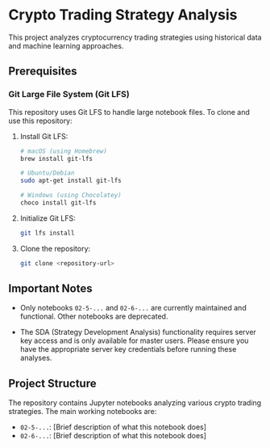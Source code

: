 # Crypto Trading Strategy Analysis

This project analyzes cryptocurrency trading strategies using historical data and machine learning approaches.

## Prerequisites

### Git Large File System (Git LFS)

This repository uses Git LFS to handle large notebook files. To clone and use this repository:

1. Install Git LFS:
   ```bash
   # macOS (using Homebrew)
   brew install git-lfs

   # Ubuntu/Debian
   sudo apt-get install git-lfs

   # Windows (using Chocolatey)
   choco install git-lfs
   ```

2. Initialize Git LFS:
   ```bash
   git lfs install
   ```

3. Clone the repository:
   ```bash
   git clone <repository-url>
   ```

## Important Notes

- Only notebooks `02-5-...` and `02-6-...` are currently maintained and functional. Other notebooks are deprecated.

- The SDA (Strategy Development Analysis) functionality requires server key access and is only available for master users. Please ensure you have the appropriate server key credentials before running these analyses.

## Project Structure

The repository contains Jupyter notebooks analyzing various crypto trading strategies. The main working notebooks are:
- `02-5-...`: [Brief description of what this notebook does]
- `02-6-...`: [Brief description of what this notebook does]
